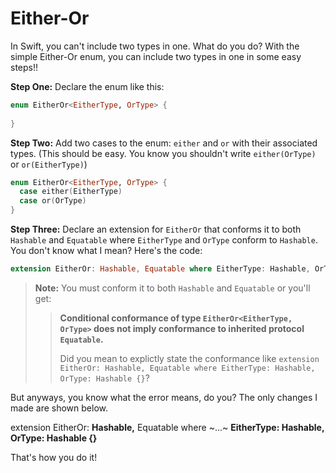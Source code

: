 # Either-Or

In Swift, you can't include two types in one. What do you do? With the simple Either-Or enum, you can include two types in one in some easy steps!!

**Step One:** Declare the enum like this:
```swift
enum EitherOr<EitherType, OrType> {
  
}
```

**Step Two:** Add two cases to the enum: `either` and `or` with their associated types. (This should be easy. You know you shouldn't write `either(OrType)` or `or(EitherType)`)
```swift
enum EitherOr<EitherType, OrType> {
  case either(EitherType)
  case or(OrType)
}
```

**Step Three:** Declare an extension for `EitherOr` that conforms it to both `Hashable` and `Equatable` where `EitherType` and `OrType` conform to `Hashable`. You don't know what I mean? Here's the code:
```swift
extension EitherOr: Hashable, Equatable where EitherType: Hashable, OrType: Hashable {}
```

> **Note:** You must conform it to both `Hashable` and `Equatable` or you'll get:
>
> > **Conditional conformance of type `EitherOr<EitherType, OrType>` does not imply conformance to inherited protocol `Equatable`.**
> >
> > Did you mean to explictly state the conformance like `extension EitherOr: Hashable, Equatable where EitherType: Hashable, OrType: Hashable {}`?

But anyways, you know what the error means, do you? The only changes I made are shown below.

extension EitherOr: **Hashable,** Equatable where ~...~ **EitherType: Hashable, OrType: Hashable {}**

That's how you do it!
